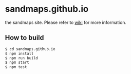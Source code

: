 # sandmaps.github.io
the sandmaps site. Please refer to [wiki](https://github.com/sandmaps/sandmaps.github.io/wiki/sandmaps) for more information.

## How to build
```sh
$ cd sandmaps.github.io
$ npm install
$ npm run build
$ npm start
$ npm test
```
